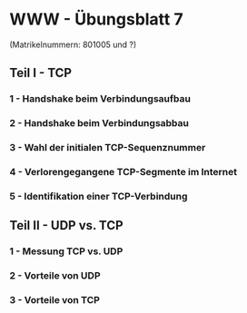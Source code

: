 # WWW - Übungsblatt 7

(Matrikelnummern: 801005 und ?)

## Teil I - TCP

### 1 - Handshake beim Verbindungsaufbau

### 2 - Handshake beim Verbindungsabbau

### 3 - Wahl der initialen TCP-Sequenznummer

### 4 - Verlorengegangene TCP-Segmente im Internet

### 5 - Identifikation einer TCP-Verbindung

## Teil II - UDP vs. TCP

### 1 - Messung TCP vs. UDP

### 2 - Vorteile von UDP

### 3 - Vorteile von TCP
